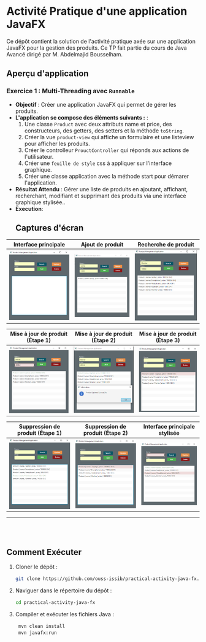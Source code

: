 
# Activité Pratique d'une application JavaFX 

Ce dépôt contient la solution de l'activité pratique axée sur une application JavaFX pour la gestion des produits. Ce TP fait partie du cours de Java Avancé dirigé par M. Abdelmajid Bousselham.

## Aperçu d'application

### Exercice 1 : Multi-Threading avec `Runnable`

- **Objectif** : Créer une application JavaFX qui permet de gérer les produits. 
- **L'application se compose des éléments suivants :** :
  1. Une classe `Product` avec deux attributs name et price, des constructeurs, des getters, des setters et la méthode `toString`.
  2. Créer la vue `product-view` qui affiche un formulaire et une listeview pour afficher les produits.
  3. Créer le controlleur `ProuctController` qui réponds aux actions de l'utilisateur.
  4. Créer une `feuille de style` css à appliquer sur l'interface graphique.
  5. Créer une classe application avec la méthode start pour démarer l'application.
- **Résultat Attendu** : Gérer une liste de produits en ajoutant, affichant, recherchant, modifiant et supprimant des produits via une interface graphique stylisée..
- **Execution**: 
   ## Captures d'écran

| Interface principale | Ajout de produit | Recherche de produit |
|---|---|---|
| ![Interface principale](./captures/app-ui.png) | ![Ajout de produit](./captures/crud-add.png) | ![Recherche de produit](./captures/crud-search.png) |

| Mise à jour de produit (Étape 1) | Mise à jour de produit (Étape 2) | Mise à jour de produit (Étape 3) |
|---|---|---|
| ![Mise à jour - 1](./captures/crud-update-1.png) | ![Mise à jour - 2](./captures/crud-update-2.png) | ![Mise à jour - 3](./captures/crud-update-3.png) |

| Suppression de produit (Étape 1) | Suppression de produit (Étape 2) | Interface principale stylisée |
|---|---|---|
| ![Suppression - 1](./captures/crud-delete-1.png) | ![Suppression - 2](./captures/crud-delete-2.png) | ![Interface stylisée](./captures/app-ui-styled.png) |

 <hr>
 <br>
<br>

   
## Comment Exécuter

1. Cloner le dépôt :
   ```bash
   git clone https://github.com/ouss-issib/practical-activity-java-fx.git

2. Naviguer dans le répertoire du dépôt :
   ```bash
   cd practical-activity-java-fx

3. Compiler et exécuter les fichiers Java :
   ```bash
    mvn clean install
    mvn javafx:run


